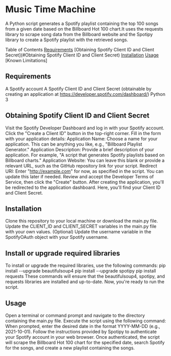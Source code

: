 # Music Time Machine

A Python script generates a Spotify playlist containing the top 100 songs from a given date based on the Billboard Hot 100 chart.It uses the requests library to scrape song data from the Billboard website and the Spotipy library to create a Spotify playlist with the retrieved songs.

Table of Contents
[Requirements](#Requirements)
[Obtaining Spotify Client ID and Client Secret](#Obtaining Spotify Client ID and Client Secret)
[Installation](#Installation)
[Usage](#Usage)
[Known Limitations]

## Requirements

A Spotify account
A Spotify Client ID and Client Secret (obtainable by creating an application at https://developer.spotify.com/dashboard/)
Python 3

## Obtaining Spotify Client ID and Client Secret

Visit the Spotify Developer Dashboard and log in with your Spotify account.
Click the "Create a Client ID" button in the top-right corner.
Fill in the form with your application details:
Application Name: Choose a name for your application. This can be anything you like, e.g., "Billboard Playlist Generator."
Application Description: Provide a brief description of your application. For example, "A script that generates Spotify playlists based on Billboard charts."
Application Website: You can leave this blank or provide a relevant URL, such as the GitHub repository link for your script.
Redirect URI: Enter "http://example.com" for now, as specified in the script. You can update this later if needed.
Review and accept the Developer Terms of Service, then click the "Create" button.
After creating the application, you'll be redirected to the application dashboard. Here, you'll find your Client ID and Client Secret.

## Installation

Clone this repository to your local machine or download the main.py file.
Update the CLIENT_ID and CLIENT_SECRET variables in the main.py file with your own values.
(Optional) Update the username variable in the SpotifyOAuth object with your Spotify username.

## Install or upgrade required libraries

To install or upgrade the required libraries, use the following commands:
pip install --upgrade beautifulsoup4
pip install --upgrade spotipy
pip install requests
These commands will ensure that the beautifulsoup4, spotipy, and requests libraries are installed and up-to-date. Now, you're ready to run the script.

## Usage

Open a terminal or command prompt and navigate to the directory containing the main.py file.
Execute the script using the following command:
When prompted, enter the desired date in the format YYYY-MM-DD (e.g., 2021-10-01).
Follow the instructions provided by Spotipy to authenticate your Spotify account in your web browser.
Once authenticated, the script will scrape the Billboard Hot 100 chart for the specified date, search Spotify for the songs, and create a new playlist containing the songs.
